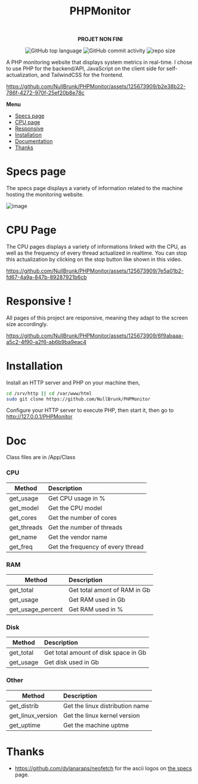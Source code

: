 <div align="center">
   
# PHPMonitor  
<br/>    

**PROJET NON FINI**
 
![GitHub top language](https://img.shields.io/github/languages/top/NullBrunk/PHPMonitor?style=for-the-badge)
![GitHub commit activity](https://img.shields.io/github/commit-activity/m/NullBrunk/PHPMonitor?style=for-the-badge)
![repo size](https://img.shields.io/github/repo-size/NullBrunk/PHPMonitor?style=for-the-badge)

</div>

A PHP monitoring website that displays system metrics in real-time. I chose to use PHP for the backend/API, JavaScript on the client side for self-actualization, and TailwindCSS for the frontend.

https://github.com/NullBrunk/PHPMonitor/assets/125673909/b2e38b22-786f-4272-970f-25ef20b8e78c

**Menu**
- <a href="https://github.com/NullBrunk/PHPMonitor/tree/main#specs-page">Specs page</a>
- <a href="https://github.com/NullBrunk/PHPMonitor/tree/main#cpu-page">CPU page</a>
- <a href="https://github.com/NullBrunk/PHPMonitor/tree/main#responsive-">Responsive</a>
- <a href="https://github.com/NullBrunk/PHPMonitor/tree/main#installation">Installation</a>
- <a href="https://github.com/NullBrunk/PHPMonitor/tree/main#doc">Documentation</a>
- <a href="https://github.com/NullBrunk/PHPMonitor/tree/main#thanks">Thanks</a>


# Specs page
The specs page displays a variety of information related to the machine hosting the monitoring website.

![image](https://github.com/NullBrunk/PHPMonitor/assets/125673909/bc6eb743-6a87-4956-970e-a7ed0034f5e0)


# CPU Page

The CPU pages displays a variety of informations linked with the CPU, as well as the frequency of every thread actualized in realtime. You can stop this actualization by clicking on the stop button like shown in this video.

https://github.com/NullBrunk/PHPMonitor/assets/125673909/7e5a01b2-fd67-4a9a-847b-89287921b6cb


# Responsive !
All pages of this project are responsive, meaning they adapt to the screen size accordingly.


https://github.com/NullBrunk/PHPMonitor/assets/125673909/6f9abaaa-a5c2-4f90-a2f6-ab6b9ba9eac4

# Installation

Install an HTTP server and PHP on your machine then, 

```bash
cd /srv/http || cd /var/www/html
sudo git clone https://github.com/NullBrunk/PHPMonitor
```

Configure your HTTP server to execute PHP, then start it, then go to
<a href="http://127.0.0.1/PHPMonitor/">http://127.0.0.1/PHPMonitor</a>


# Doc
Class files are in /App/Class

### CPU
| Method         | Description                          | 
|---             |:--                                   | 
| get_usage      | Get CPU usage in %                   |
| get_model      | Get the CPU model                    |
| get_cores      | Get the number of cores              |
| get_threads    | Get the number of threads            |
| get_name       | Get the vendor name                  |
| get_freq       | Get the frequency of every thread    |


### RAM
| Method            | Description                     | 
|---                |:--                              | 
| get_total         | Get total amont of RAM in Gb    |
| get_usage         | Get RAM used in Gb              |
| get_usage_percent | Get RAM used in %               |


### Disk
| Method         | Description                           | 
|---             |:--                                    | 
| get_total      | Get total amount of disk space in Gb  |
| get_usage      | Get disk used in Gb                   |


### Other
| Method               | Description                          | 
|---                   |:--                                   | 
| get_distrib          | Get the linux distribution name      |
| get_linux_version    | Get the linux kernel version         |
| get_uptime           | Get the machine uptme                |



# Thanks

- https://github.com/dylanaraps/neofetch for the ascii logos on <a href="https://github.com/NullBrunk/PHPMonitor/blob/main/specs.php">the specs</a> page.
